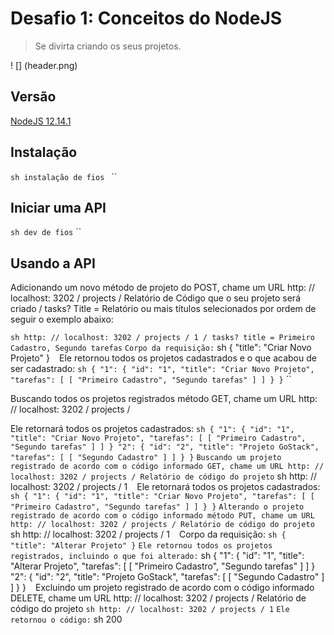 # Desafio 1: Conceitos do NodeJS
> Se divirta criando os seus projetos.

! [] (header.png)

## Versão

<a href="https://nodejs.org/pt/"> NodeJS 12.14.1 </a>

## Instalação

`` sh
instalação de fios 
`` ``

## Iniciar uma API

`` sh
dev de fios
`` ``

## Usando a API

Adicionando um novo método de projeto do POST, chame um URL http: // localhost: 3202 / projects / Relatório de Código que o seu projeto será criado / tasks? Title = Relatório ou mais títulos selecionados por ordem de seguir o exemplo abaixo:

`` sh
http: // localhost: 3202 / projects / 1 / tasks? title = Primeiro Cadastro, Segundo tarefas
`` ``
Corpo da requisição:
`` sh
{
	"title": "Criar Novo Projeto"
}
`` ``
Ele retornou todos os projetos cadastrados e o que acabou de ser cadastrado:
`` sh
{
  "1": {
    "id": "1",
    "title": "Criar Novo Projeto",
    "tarefas": [
      [
        "Primeiro Cadastro",
        "Segundo tarefas"
      ]
    ]
  }
}
`` ``

Buscando todos os projetos registrados método GET, chame um URL http: // localhost: 3202 / projects /

Ele retornará todos os projetos cadastrados:
`` sh
{
  "1": {
    "id": "1",
    "title": "Criar Novo Projeto",
    "tarefas": [
      [
        "Primeiro Cadastro",
        "Segundo tarefas"
      ]
    ]
  }
  "2": {
    "id": "2",
    "title": "Projeto GoStack",
    "tarefas": [
      [
        "Segundo Cadastro"
      ]
    ]
  }
}
`` ``
Buscando um projeto registrado de acordo com o código informado GET, chame um URL http: // localhost: 3202 / projects / Relatório de código do projeto
`` sh
http: // localhost: 3202 / projects / 1
`` ``
Ele retornará todos os projetos cadastrados:
`` sh
{
  "1": {
    "id": "1",
    "title": "Criar Novo Projeto",
    "tarefas": [
      [
        "Primeiro Cadastro",
        "Segundo tarefas"
      ]
    ]
  }
}
`` ``
Alterando o projeto registrado de acordo com o código informado método PUT, chame um URL http: // localhost: 3202 / projects / Relatório de código do projeto
`` sh
http: // localhost: 3202 / projects / 1
`` ``
Corpo da requisição:
`` sh
{
	"title": "Alterar Projeto"
}
`` ``
Ele retornou todos os projetos registrados, incluindo o que foi alterado:
`` sh
{
  "1": {
    "id": "1",
    "title": "Alterar Projeto",
    "tarefas": [
      [
        "Primeiro Cadastro",
        "Segundo tarefas"
      ]
    ]
  }
  "2": {
    "id": "2",
    "title": "Projeto GoStack",
    "tarefas": [
      [
        "Segundo Cadastro"
      ]
    ]
  }
}
`` ``
Excluindo um projeto registrado de acordo com o código informado DELETE, chame um URL http: // localhost: 3202 / projects / Relatório de código do projeto
`` sh
http: // localhost: 3202 / projects / 1
`` ``
Ele retornou o código:
`` sh
200
`` ``